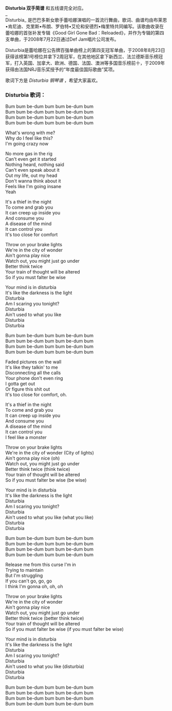 

**Disturbia 双手简谱** 和五线谱完全对应。  
_  
Disturbia_
是巴巴多斯女歌手蕾哈娜演唱的一首流行舞曲，歌词、曲谱均由布莱恩•肯尼迪、克里斯•布朗、罗伯特•艾伦和安德烈•梅里特共同编写。该歌曲收录在蕾哈娜的首张补发专辑《Good
Girl Gone Bad：Reloaded》，并作为专辑的第四支单曲，于2008年7月22日通过Def Jam唱片公司发布。  
  
Disturbia是蕾哈娜在公告牌百强单曲榜上的第四支冠军单曲，于2008年8月23日获得该榜第1号榜位并拿下2周冠军，在其他地区拿下新西兰、法兰德斯音乐榜冠军，打入英国、加拿大、欧洲、德国、法国、澳洲等多国音乐榜前十，于2009年获得由法国NRJ音乐奖授予的“年度最佳国际歌曲”奖项。  
  
歌词下方是 _Disturbia 钢琴谱_ ，希望大家喜欢。

### Disturbia 歌词：

Bum bum be-dum bum bum be-dum bum  
Bum bum be-dum bum bum be-dum bum  
Bum bum be-dum bum bum be-dum bum  
Bum bum be-dum bum bum be-dum bum

What's wrong with me?  
Why do I feel like this?  
I'm going crazy now

No more gas in the rig  
Can't even get it started  
Nothing heard, nothing said  
Can't even speak about it  
Out my life, out my head  
Don't wanna think about it  
Feels like I'm going insane  
Yeah

It's a thief in the night  
To come and grab you  
It can creep up inside you  
And consume you  
A disease of the mind  
It can control you  
It's too close for comfort

Throw on your brake lights  
We're in the city of wonder  
Ain't gonna play nice  
Watch out, you might just go under  
Better think twice  
Your train of thought will be altered  
So if you must falter be wise

Your mind is in disturbia  
It's like the darkness is the light  
Disturbia  
Am I scaring you tonight?  
Disturbia  
Ain't used to what you like  
Disturbia  
Disturbia

Bum bum be-dum bum bum be-dum bum  
Bum bum be-dum bum bum be-dum bum  
Bum bum be-dum bum bum be-dum bum  
Bum bum be-dum bum bum be-dum bum

Faded pictures on the wall  
It's like they talkin' to me  
Disconnecting all the calls  
Your phone don't even ring  
I gotta get out  
Or figure this shit out  
It's too close for comfort, oh.

It's a thief in the night  
To come and grab you  
It can creep up inside you  
And consume you  
A disease of the mind  
It can control you  
I feel like a monster

Throw on your brake lights  
We're in the city of wonder (City of lights)  
Ain't gonna play nice (oh)  
Watch out, you might just go under  
Better think twice (think twice)  
Your train of thought will be altered  
So if you must falter be wise (be wise)

Your mind is in disturbia  
It's like the darkness is the light  
Disturbia  
Am I scaring you tonight?  
Disturbia  
Ain't used to what you like (what you like)  
Disturbia  
Disturbia

Bum bum be-dum bum bum be-dum bum  
Bum bum be-dum bum bum be-dum bum  
Bum bum be-dum bum bum be-dum bum  
Bum bum be-dum bum bum be-dum bum

Release me from this curse I'm in  
Trying to maintain  
But I'm struggling  
If you can't go, go, go  
I think I'm gonna oh, oh, oh

Throw on your brake lights  
We're in the city of wonder  
Ain't gonna play nice  
Watch out, you might just go under  
Better think twice (better think twice)  
Your train of thought will be altered  
So if you must falter be wise (if you must falter be wise)

Your mind is in disturbia  
It's like the darkness is the light  
Disturbia  
Am I scaring you tonight?  
Disturbia  
Ain't used to what you like (disturbia)  
Disturbia  
Disturbia

Bum bum be-dum bum bum be-dum bum  
Bum bum be-dum bum bum be-dum bum  
Bum bum be-dum bum bum be-dum bum  
Bum bum be-dum bum bum be-dum bum

